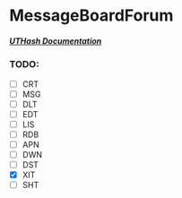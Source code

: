 # MessageBoardForum

##### [UTHash Documentation](http://troydhanson.github.io/uthash/index.html)

### TODO:

- [ ] CRT
- [ ] MSG
- [ ] DLT
- [ ] EDT
- [ ] LIS
- [ ] RDB
- [ ] APN
- [ ] DWN
- [ ] DST
- [X] XIT
- [ ] SHT